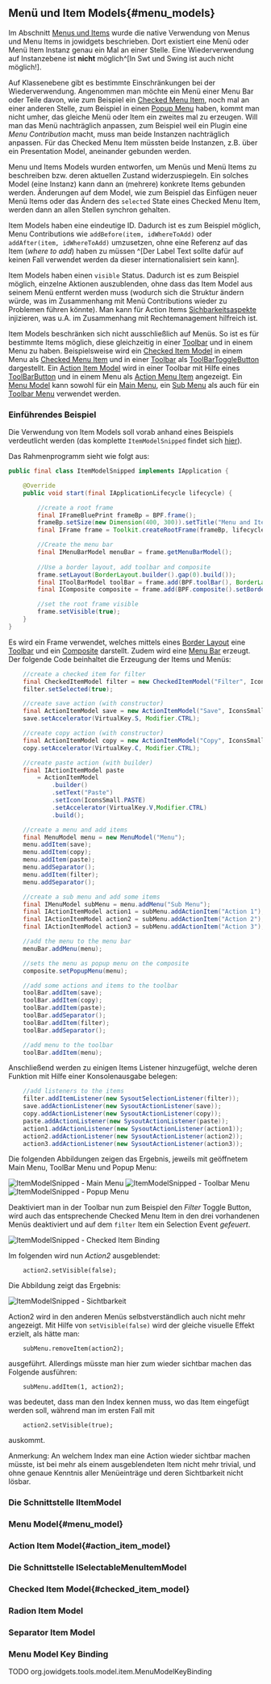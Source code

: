 ## Menü und Item Models{#menu_models}

Im Abschnitt [Menus und Items](#menus_and_items) wurde die native Verwendung von Menus und Menu Items in jowidgets beschrieben. Dort existiert eine Menü oder Menü Item Instanz genau ein Mal an einer Stelle. Eine Wiederverwendung auf Instanzebene ist __nicht__ möglich^[In Swt und Swing ist auch nicht möglich!]. 

Auf Klassenebene gibt es bestimmte Einschränkungen bei der Wiederverwendung. Angenommen man möchte ein Menü einer Menu Bar oder Teile davon, wie zum Beispiel ein [Checked Menu Item](#checked_menu_item), noch mal an einer anderen Stelle, zum Beispiel in einen [Popup Menu](#popup_menu) haben, kommt man nicht umher, das gleiche Menü oder Item ein zweites mal zu erzeugen. Will man das Menü nachträglich anpassen, zum Beispiel weil ein Plugin eine _Menu Contribution_ macht, muss man beide Instanzen nachträglich anpassen. Für das Checked Menu Item müssten beide Instanzen, z.B. über ein Presentation Model, aneinander gebunden werden.

Menu und Items Models wurden entworfen, um Menüs und Menü Items zu beschreiben bzw. deren aktuellen Zustand widerzuspiegeln. Ein solches Model (eine Instanz) kann dann an (mehrere) konkrete Items gebunden werden. Änderungen auf dem Model, wie zum Beispiel das Einfügen neuer Menü Items oder das Ändern des `selected` State eines Checked Menu Item, werden dann an allen Stellen synchron gehalten.

Item Models haben eine eindeutige ID. Dadurch ist es zum Beispiel möglich, Menu Contributions wie `addBefore(item, idWhereToAdd)` oder `addAfter(item, idWhereToAdd)` umzusetzen, ohne eine Referenz auf das Item (_where to add_) haben zu müssen ^[Der Label Text sollte dafür auf keinen Fall verwendet werden da dieser internationalisiert sein kann].

Item Models haben einen `visible` Status. Dadurch ist es zum Beispiel möglich, einzelne Aktionen auszublenden, ohne dass das Item Model aus seinem Menü entfernt werden muss (wodurch sich die Struktur ändern würde, was im Zusammenhang mit Menü Contributions wieder zu Problemen führen könnte). Man kann für Action Items [Sichbarkeitsaspekte](#action_item_visibility_aspect) injizieren, was u.A. im Zusammenhang mit Rechtemanagement hilfreich ist. 
 
Item Models beschränken sich nicht ausschließlich auf Menüs. So ist es für bestimmte Items möglich, diese gleichzeitig in einer [Toolbar]({#toolbar_model) und in einem Menu zu haben. Beispielsweise wird ein [Checked Item Model](#checked_item_model) in einem Menu als [Checked Menu Item](#checked_menu_item) und in einer [Toolbar](#toolbar_widget) als [ToolBarToggleButton](#tool_bar_toogle_button) dargestellt. Ein [Action Item Model](#action_item_model) wird in einer Toolbar mit Hilfe eines [ToolBarButton](#tool_bar_button) und in einem Menu als [Action Menu Item](#action_menu_item) angezeigt. Ein [Menu Model](#menu_model) kann sowohl für ein [Main Menu](#main_menu), ein [Sub Menu](#sub_menu) als auch für ein [Toolbar Menu](#tool_bar_menu) verwendet werden.


### Einführendes Beispiel

Die Verwendung von Item Models soll vorab anhand eines Beispiels verdeutlicht werden (das komplette `ItemModelSnipped` findet sich [hier](http://code.google.com/p/jo-widgets/source/browse/trunk/modules/examples/org.jowidgets.examples.common/src/main/java/org/jowidgets/examples/common/snipped/ItemModelSnipped.java)). 

Das Rahmenprogramm sieht wie folgt aus:

~~~{.java .numberLines startFrom="1"}
public final class ItemModelSnipped implements IApplication {

	@Override
	public void start(final IApplicationLifecycle lifecycle) {

		//create a root frame
		final IFrameBluePrint frameBp = BPF.frame();
		frameBp.setSize(new Dimension(400, 300)).setTitle("Menu and Item Models");
		final IFrame frame = Toolkit.createRootFrame(frameBp, lifecycle);

		//Create the menu bar
		final IMenuBarModel menuBar = frame.getMenuBarModel();
		
		//Use a border layout, add toolbar and composite
		frame.setLayout(BorderLayout.builder().gap(0).build());
		final IToolBarModel toolBar = frame.add(BPF.toolBar(), BorderLayout.TOP).getModel();
		final IComposite composite = frame.add(BPF.composite().setBorder(), BorderLayout.CENTER);

		//set the root frame visible
		frame.setVisible(true);
	}
}
~~~

Es wird ein Frame verwendet, welches mittels eines [Border Layout](#border_layout) eine [Toolbar](#toolbar_widget) und ein [Composite](#composite) darstellt. Zudem wird eine [Menu Bar](#menu_bar) erzeugt. Der folgende Code beinhaltet die Erzeugung der Items und Menüs:

~~~{.java .numberLines startFrom="1"}
	//create a checked item for filter
	final CheckedItemModel filter = new CheckedItemModel("Filter", IconsSmall.FILTER);
	filter.setSelected(true);

	//create save action (with constructor)
	final ActionItemModel save = new ActionItemModel("Save", IconsSmall.DISK);
	save.setAccelerator(VirtualKey.S, Modifier.CTRL);

	//create copy action (with constructor)
	final ActionItemModel copy = new ActionItemModel("Copy", IconsSmall.COPY);
	copy.setAccelerator(VirtualKey.C, Modifier.CTRL);

	//create paste action (with builder)
	final IActionItemModel paste 
		= ActionItemModel
			.builder()
			.setText("Paste")
			.setIcon(IconsSmall.PASTE)
			.setAccelerator(VirtualKey.V,Modifier.CTRL)
			.build();

	//create a menu and add items
	final MenuModel menu = new MenuModel("Menu");
	menu.addItem(save);
	menu.addItem(copy);
	menu.addItem(paste);
	menu.addSeparator();
	menu.addItem(filter);
	menu.addSeparator();

	//create a sub menu and add some items
	final IMenuModel subMenu = menu.addMenu("Sub Menu");
	final IActionItemModel action1 = subMenu.addActionItem("Action 1");
	final IActionItemModel action2 = subMenu.addActionItem("Action 2");
	final IActionItemModel action3 = subMenu.addActionItem("Action 3");

	//add the menu to the menu bar
	menuBar.addMenu(menu);

	//sets the menu as popup menu on the composite
	composite.setPopupMenu(menu);

	//add some actions and items to the toolbar
	toolBar.addItem(save);
	toolBar.addItem(copy);
	toolBar.addItem(paste);
	toolBar.addSeparator();
	toolBar.addItem(filter);
	toolBar.addSeparator();

	//add menu to the toolbar
	toolBar.addItem(menu);
~~~

Anschließend werden zu einigen Items Listener hinzugefügt, welche deren Funktion mit Hilfe einer Konsolenausgabe belegen:

~~~{.java .numberLines startFrom="1"}
	//add listeners to the items
	filter.addItemListener(new SysoutSelectionListener(filter));
	save.addActionListener(new SysoutActionListener(save));
	copy.addActionListener(new SysoutActionListener(copy));
	paste.addActionListener(new SysoutActionListener(paste));
	action1.addActionListener(new SysoutActionListener(action1));
	action2.addActionListener(new SysoutActionListener(action2));
	action3.addActionListener(new SysoutActionListener(action3));
~~~

Die folgenden Abbildungen zeigen das Ergebnis, jeweils mit geöffnetem Main Menu, ToolBar Menu und Popup Menu:

![ItemModelSnipped - Main Menu](images/menu_models_example_1.gif "ItemModelSnipped - Main Menu")
![ItemModelSnipped - Toolbar Menu](images/menu_models_example_2.gif "ItemModelSnipped - Toolbar Menu")
![ItemModelSnipped - Popup Menu](images/menu_models_example_3.gif "ItemModelSnipped - Popup Menu")

Deaktiviert man in der Toolbar nun zum Beispiel den _Filter_ Toggle Button, wird auch das entsprechende Checked Menu Item in den drei vorhandenen Menüs deaktiviert und auf dem `filter` Item ein Selection Event _gefeuert_.

![ItemModelSnipped - Checked Item Binding](images/menu_models_example_5.gif "ItemModelSnipped - Checked Item Binding")

Im folgenden wird nun _Action2_ ausgeblendet:

~~~
	action2.setVisible(false);
~~~

Die Abbildung zeigt das Ergebnis:

![ItemModelSnipped - Sichtbarkeit](images/menu_models_example_4.gif "ItemModelSnipped - Sichtbarkeit")

Action2 wird in den anderen Menüs selbstverständlich auch nicht mehr angezeigt. Mit Hilfe von `setVisible(false)` wird der gleiche visuelle Effekt erzielt, als hätte man:

~~~
	subMenu.removeItem(action2);
~~~

ausgeführt. Allerdings müsste man hier zum wieder sichtbar machen das Folgende ausführen:

~~~
	subMenu.addItem(1, action2);
~~~

was bedeutet, dass man den Index kennen muss, wo das Item eingefügt werden soll, während man im ersten Fall mit

~~~
	action2.setVisible(true);
~~~

auskommt. 

Anmerkung: An welchem Index man eine Action wieder sichtbar machen müsste, ist bei mehr als einem ausgeblendeten Item nicht mehr trivial, und ohne genaue Kenntnis aller Menüeinträge und deren Sichtbarkeit nicht lösbar.

### Die Schnittstelle IItemModel

### Menu Model{#menu_model}

### Action Item Model{#action_item_model}

### Die Schnittstelle ISelectableMenuItemModel

### Checked Item Model{#checked_item_model}

### Radion Item Model

### Separator Item Model

### Menu Model Key Binding
TODO org.jowidgets.tools.model.item.MenuModelKeyBinding


